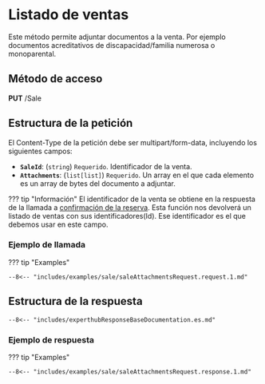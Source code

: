 # Listado de ventas

Este método permite adjuntar documentos a la venta. Por ejemplo documentos acreditativos de discapacidad/familia numerosa o monoparental.

## Método de acceso

**PUT** /Sale

## Estructura de la petición

El Content-Type de la petición debe ser multipart/form-data, incluyendo los siguientes campos:

- **``SaleId``**: (``string``) ``Requerido``. Identificador de la venta.
- **``Attachments``**: (``list[list]``) ``Requerido``. Un array en el que cada elemento es un array de bytes del documento a adjuntar. 

??? tip "Información"
        El identificador de la venta se obtiene en la respuesta de la llamada a [confirmación de la reserva](../ShoppingCart/sale.md). Esta función nos devolverá un listado de ventas con sus identificadores(Id). Ese identificador es el que debemos usar en este campo.
  
### Ejemplo de llamada

??? tip "Examples"

    --8<-- "includes/examples/sale/saleAttachmentsRequest.request.1.md"

## Estructura de la respuesta

    --8<-- "includes/experthubResponseBaseDocumentation.es.md"

### Ejemplo de respuesta

??? tip "Examples"

    --8<-- "includes/examples/sale/saleAttachmentsRequest.response.1.md"
